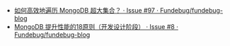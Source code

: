 


- [如何高效地遍历 MongoDB 超大集合？ · Issue #97 · Fundebug/fundebug-blog](https://github.com/Fundebug/fundebug-blog/issues/97)
- [MongoDB 提升性能的18原则（开发设计阶段） · Issue #8 · Fundebug/fundebug-blog](https://github.com/Fundebug/fundebug-blog/issues/8)